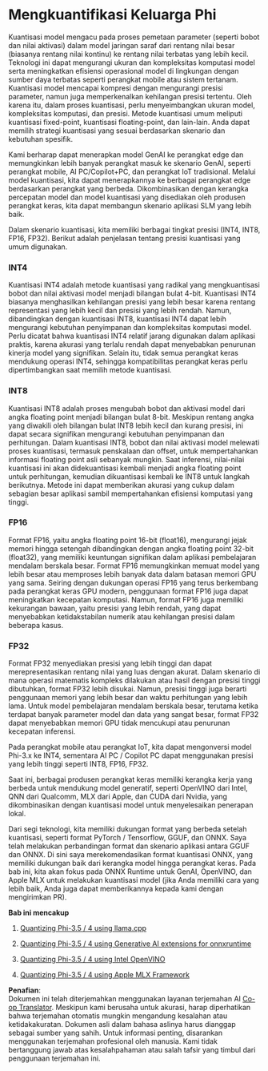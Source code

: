 <!--
CO_OP_TRANSLATOR_METADATA:
{
  "original_hash": "d658062de70b131ef4c0bff69b5fc70e",
  "translation_date": "2025-05-09T13:32:44+00:00",
  "source_file": "md/01.Introduction/04/QuantifyingPhi.md",
  "language_code": "id"
}
-->
# **Mengkuantifikasi Keluarga Phi**

Kuantisasi model mengacu pada proses pemetaan parameter (seperti bobot dan nilai aktivasi) dalam model jaringan saraf dari rentang nilai besar (biasanya rentang nilai kontinu) ke rentang nilai terbatas yang lebih kecil. Teknologi ini dapat mengurangi ukuran dan kompleksitas komputasi model serta meningkatkan efisiensi operasional model di lingkungan dengan sumber daya terbatas seperti perangkat mobile atau sistem tertanam. Kuantisasi model mencapai kompresi dengan mengurangi presisi parameter, namun juga memperkenalkan kehilangan presisi tertentu. Oleh karena itu, dalam proses kuantisasi, perlu menyeimbangkan ukuran model, kompleksitas komputasi, dan presisi. Metode kuantisasi umum meliputi kuantisasi fixed-point, kuantisasi floating-point, dan lain-lain. Anda dapat memilih strategi kuantisasi yang sesuai berdasarkan skenario dan kebutuhan spesifik.

Kami berharap dapat menerapkan model GenAI ke perangkat edge dan memungkinkan lebih banyak perangkat masuk ke skenario GenAI, seperti perangkat mobile, AI PC/Copilot+PC, dan perangkat IoT tradisional. Melalui model kuantisasi, kita dapat menerapkannya ke berbagai perangkat edge berdasarkan perangkat yang berbeda. Dikombinasikan dengan kerangka percepatan model dan model kuantisasi yang disediakan oleh produsen perangkat keras, kita dapat membangun skenario aplikasi SLM yang lebih baik.

Dalam skenario kuantisasi, kita memiliki berbagai tingkat presisi (INT4, INT8, FP16, FP32). Berikut adalah penjelasan tentang presisi kuantisasi yang umum digunakan.

### **INT4**

Kuantisasi INT4 adalah metode kuantisasi yang radikal yang mengkuantisasi bobot dan nilai aktivasi model menjadi bilangan bulat 4-bit. Kuantisasi INT4 biasanya menghasilkan kehilangan presisi yang lebih besar karena rentang representasi yang lebih kecil dan presisi yang lebih rendah. Namun, dibandingkan dengan kuantisasi INT8, kuantisasi INT4 dapat lebih mengurangi kebutuhan penyimpanan dan kompleksitas komputasi model. Perlu dicatat bahwa kuantisasi INT4 relatif jarang digunakan dalam aplikasi praktis, karena akurasi yang terlalu rendah dapat menyebabkan penurunan kinerja model yang signifikan. Selain itu, tidak semua perangkat keras mendukung operasi INT4, sehingga kompatibilitas perangkat keras perlu dipertimbangkan saat memilih metode kuantisasi.

### **INT8**

Kuantisasi INT8 adalah proses mengubah bobot dan aktivasi model dari angka floating point menjadi bilangan bulat 8-bit. Meskipun rentang angka yang diwakili oleh bilangan bulat INT8 lebih kecil dan kurang presisi, ini dapat secara signifikan mengurangi kebutuhan penyimpanan dan perhitungan. Dalam kuantisasi INT8, bobot dan nilai aktivasi model melewati proses kuantisasi, termasuk penskalaan dan offset, untuk mempertahankan informasi floating point asli sebanyak mungkin. Saat inferensi, nilai-nilai kuantisasi ini akan didekuantisasi kembali menjadi angka floating point untuk perhitungan, kemudian dikuantisasi kembali ke INT8 untuk langkah berikutnya. Metode ini dapat memberikan akurasi yang cukup dalam sebagian besar aplikasi sambil mempertahankan efisiensi komputasi yang tinggi.

### **FP16**

Format FP16, yaitu angka floating point 16-bit (float16), mengurangi jejak memori hingga setengah dibandingkan dengan angka floating point 32-bit (float32), yang memiliki keuntungan signifikan dalam aplikasi pembelajaran mendalam berskala besar. Format FP16 memungkinkan memuat model yang lebih besar atau memproses lebih banyak data dalam batasan memori GPU yang sama. Seiring dengan dukungan operasi FP16 yang terus berkembang pada perangkat keras GPU modern, penggunaan format FP16 juga dapat meningkatkan kecepatan komputasi. Namun, format FP16 juga memiliki kekurangan bawaan, yaitu presisi yang lebih rendah, yang dapat menyebabkan ketidakstabilan numerik atau kehilangan presisi dalam beberapa kasus.

### **FP32**

Format FP32 menyediakan presisi yang lebih tinggi dan dapat merepresentasikan rentang nilai yang luas dengan akurat. Dalam skenario di mana operasi matematis kompleks dilakukan atau hasil dengan presisi tinggi dibutuhkan, format FP32 lebih disukai. Namun, presisi tinggi juga berarti penggunaan memori yang lebih besar dan waktu perhitungan yang lebih lama. Untuk model pembelajaran mendalam berskala besar, terutama ketika terdapat banyak parameter model dan data yang sangat besar, format FP32 dapat menyebabkan memori GPU tidak mencukupi atau penurunan kecepatan inferensi.

Pada perangkat mobile atau perangkat IoT, kita dapat mengonversi model Phi-3.x ke INT4, sementara AI PC / Copilot PC dapat menggunakan presisi yang lebih tinggi seperti INT8, FP16, FP32.

Saat ini, berbagai produsen perangkat keras memiliki kerangka kerja yang berbeda untuk mendukung model generatif, seperti OpenVINO dari Intel, QNN dari Qualcomm, MLX dari Apple, dan CUDA dari Nvidia, yang dikombinasikan dengan kuantisasi model untuk menyelesaikan penerapan lokal.

Dari segi teknologi, kita memiliki dukungan format yang berbeda setelah kuantisasi, seperti format PyTorch / Tensorflow, GGUF, dan ONNX. Saya telah melakukan perbandingan format dan skenario aplikasi antara GGUF dan ONNX. Di sini saya merekomendasikan format kuantisasi ONNX, yang memiliki dukungan baik dari kerangka model hingga perangkat keras. Pada bab ini, kita akan fokus pada ONNX Runtime untuk GenAI, OpenVINO, dan Apple MLX untuk melakukan kuantisasi model (jika Anda memiliki cara yang lebih baik, Anda juga dapat memberikannya kepada kami dengan mengirimkan PR).

**Bab ini mencakup**

1. [Quantizing Phi-3.5 / 4 using llama.cpp](./UsingLlamacppQuantifyingPhi.md)

2. [Quantizing Phi-3.5 / 4 using Generative AI extensions for onnxruntime](./UsingORTGenAIQuantifyingPhi.md)

3. [Quantizing Phi-3.5 / 4 using Intel OpenVINO](./UsingIntelOpenVINOQuantifyingPhi.md)

4. [Quantizing Phi-3.5 / 4 using Apple MLX Framework](./UsingAppleMLXQuantifyingPhi.md)

**Penafian**:  
Dokumen ini telah diterjemahkan menggunakan layanan terjemahan AI [Co-op Translator](https://github.com/Azure/co-op-translator). Meskipun kami berusaha untuk akurasi, harap diperhatikan bahwa terjemahan otomatis mungkin mengandung kesalahan atau ketidakakuratan. Dokumen asli dalam bahasa aslinya harus dianggap sebagai sumber yang sahih. Untuk informasi penting, disarankan menggunakan terjemahan profesional oleh manusia. Kami tidak bertanggung jawab atas kesalahpahaman atau salah tafsir yang timbul dari penggunaan terjemahan ini.
